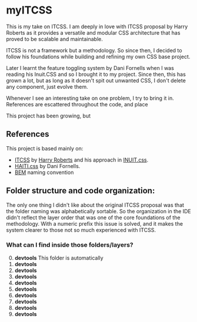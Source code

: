 # myITCSS

This is my take on ITCSS. I am deeply in love with ITCSS proposal by Harry Roberts as it provides a versatile and modular CSS architecture that has proved to be scalable and  maintainable.

ITCSS is not a framework but a methodology. So since then, I decided to follow his foundations while building and refining my own CSS base project.

Later I learnt the feature toggling system by Dani Fornells when I was reading his Inuit.CSS and so I brought it to my project. Since then, this has grown a lot, but as long as it doesn't spit out unwanted CSS, I don't delete any component, just evolve them.

Whenever I see an interesting take on one problem, I try to bring it in. References are escattered throughout the code, and place

This project has been growing, but
## References
This project is based mainly on:
  * [ITCSS](wwww.ITCSS.io) by [Harry Roberts](https://csswizardry.com/) and his approach in  [INUIT.css]([www.inuit.css](https://github.com/inuitcss)).
  * [HAITI.css](https://github.com/haiticss/haiticss) by Dani Fornells.
  * [BEM](http://getbem.com/) naming convention

## Folder structure  and code organization:
The only one thing I didn't like about the original ITCSS proposal was that the folder naming was alphabetically sortable. So the organization in the IDE didn't reflect the layer order that was one of the core foundations of the methodology. With a numeric prefix this issue is solved, and it makes the system clearer to those not so much experienced with ITCSS.

### What can I find inside those folders/layers?

0. **devtools** This folder is automatically
1. **devtools**
2. **devtools**
3. **devtools**
4. **devtools**
5. **devtools**
6. **devtools**
7. **devtools**
8. **devtools**
9. **devtools**

